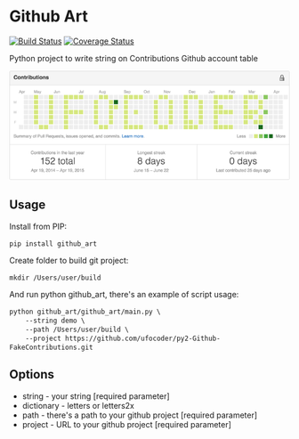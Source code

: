 Github Art
==========

[![Build Status](https://travis-ci.org/ufocoder/py-GithubArt.svg)](https://travis-ci.org/ufocoder/py-GithubArt)
[![Coverage Status](https://coveralls.io/repos/ufocoder/py-GithubArt/badge.svg?branch=master)](https://coveralls.io/r/ufocoder/py-GithubArt?branch=master)

Python project to write string on Contributions Github account table

![Github Contributions](docs/contributions.png)

Usage
-----

Install from PIP:
```
pip install github_art
```

Create folder to build git project:
```
mkdir /Users/user/build
```

And run python github_art, there's an example of script usage:

```
python github_art/github_art/main.py \
    --string demo \
    --path /Users/user/build \
    --project https://github.com/ufocoder/py2-Github-FakeContributions.git
```

Options
-------
* string - your string [required parameter]
* dictionary - letters or letters2x
* path - there's a path to your github project [required parameter]
* project - URL to your github project [required parameter]